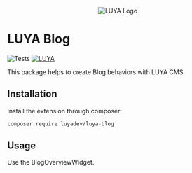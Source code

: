 <p align="center">
  <img src="https://raw.githubusercontent.com/luyadev/luya/master/docs/logo/luya-logo-0.2x.png" alt="LUYA Logo"/>
</p>

# LUYA Blog

![Tests](https://github.com/luyadev/luya-blog/workflows/Tests/badge.svg)
[![LUYA](https://img.shields.io/badge/Powered%20by-LUYA-brightgreen.svg)](https://luya.io)

This package helps to create Blog behaviors with LUYA CMS.

## Installation

Install the extension through composer:

```sh
composer require luyadev/luya-blog
```

## Usage

Use the BlogOverviewWidget.